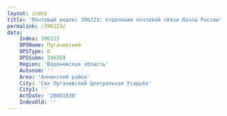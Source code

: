 ```yaml
---
layout: index
title: 'Почтовый индекс 396223: отделение почтовой связи Почты России'
permalink: /396223/
data:
    Index: 396223
    OPSName: Пугачевский
    OPSType: О
    OPSSubm: 396259
    Region: 'Воронежская область'
    Autonom: ''
    Area: 'Аннинский район'
    City: 'Свх Пугачевский Центральная Усадьба'
    City1: ''
    ActDate: '20001030'
    IndexOld: ''
---
```

